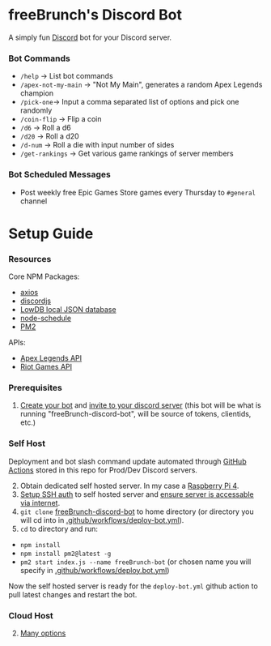 # freeBrunch's Discord Bot

A simply fun [Discord](https://discord.com/) bot for your Discord server.

### Bot Commands
- `/help` -> List bot commands
- `/apex-not-my-main` -> "Not My Main", generates a random Apex Legends champion
- `/pick-one`-> Input a comma separated list of options and pick one randomly
- `/coin-flip` -> Flip a coin
- `/d6` -> Roll a d6
- `/d20` -> Roll a d20
- `/d-num` -> Roll a die with input number of sides
- `/get-rankings` -> Get various game rankings of server members

### Bot Scheduled Messages
- Post weekly free Epic Games Store games every Thursday to `#general` channel

# Setup Guide

### **Resources**

Core NPM Packages:
- [axios](https://www.npmjs.com/package/axios)
- [discordjs](https://discordjs.guide/)
- [LowDB local JSON database](https://www.npmjs.com/package/lowdb)
- [node-schedule](https://www.npmjs.com/package/node-schedule)
- [PM2](https://www.npmjs.com/package/pm2)

APIs:
- [Apex Legends API](https://apexlegendsapi.com/)
- [Riot Games API](https://developer.riotgames.com/)


### **Prerequisites**
1. [Create your bot](https://discordjs.guide/preparations/setting-up-a-bot-application.html#creating-your-bot) and [invite to your discord server](https://discordjs.guide/preparations/adding-your-bot-to-servers.html#bot-invite-links) (this bot will be what is running "freeBrunch-discord-bot", will be source of tokens, clientids, etc.)

### **Self Host** 

Deployment and bot slash command update automated through [GitHub Actions](https://github.com/bthomas2622/freeBrunch-discord-bot/blob/main/.github/workflows) stored in this repo for Prod/Dev Discord servers.

2. Obtain dedicated self hosted server. In my case a [Raspberry Pi 4](https://www.raspberrypi.com/products/raspberry-pi-4-model-b/).
3. [Setup SSH auth](https://pimylifeup.com/raspberry-pi-ssh-keys/) to self hosted server and [ensure server is accessable via internet](https://jimsparkle.medium.com/raspberry-pi-dummy-tutorial-on-port-forwarding-and-ssh-to-pi-remotely-d4fbc2ed3bdf).
4. `git clone` [freeBrunch-discord-bot](https://github.com/bthomas2622/freeBrunch-discord-bot) to home directory (or directory you will cd into in [.github/workflows/deploy-bot.yml](https://github.com/bthomas2622/freeBrunch-discord-bot/blob/main/.github/workflows/deploy_bot.yml#L39)).
5. `cd` to directory and run:
  - `npm install`
  - `npm install pm2@latest -g`
  - `pm2 start index.js --name freeBrunch-bot` (or chosen name you will specify in [.github/workflows/deploy.bot.yml](https://github.com/bthomas2622/freeBrunch-discord-bot/blob/main/.github/workflows/deploy_bot.yml#L42))

Now the self hosted server is ready for the `deploy-bot.yml` github action to pull latest changes and restart the bot.

### **Cloud Host**
  
 2. [Many options](https://www.google.com/search?q=where+to+cloud+host+discord+bot)


